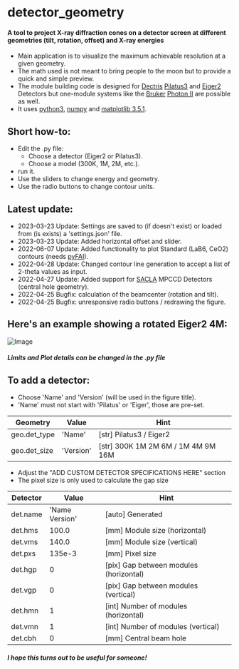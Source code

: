# detector_geometry
#### A tool to project X-ray diffraction cones on a detector screen at different geometries (tilt, rotation, offset) and X-ray energies
 - Main application is to visualize the maximum achievable resolution at a given geometry.
 - The math used is not meant to bring people to the moon but to provide a quick and simple preview.
 - The module building code is designed for [Dectris](https://www.dectris.com) [Pilatus3](https://www.dectris.com/detectors/x-ray-detectors/pilatus3/) and [Eiger2](https://www.dectris.com/detectors/x-ray-detectors/eiger2/) Detectors but one-module systems like the [Bruker](https://www.bruker.com/en.html) [Photon II](https://www.bruker.com/en/products-and-solutions/diffractometers-and-scattering-systems/single-crystal-x-ray-diffractometers/sc-xrd-components/detectors.html) are possible as well.
 - It uses [python3](https://www.python.org), [numpy](https://numpy.org) and [matplotlib 3.5.1](https://matplotlib.org).

## Short how-to:
 - Edit the .py file:
   - Choose a detector (Eiger2 or Pilatus3).
   - Choose a model (300K, 1M, 2M, etc.).
 - run it.
 - Use the sliders to change energy and geometry.
 - Use the radio buttons to change contour units.

## Latest update:
  - 2023-03-23 Update: Settings are saved to (if doesn't exist) or loaded from (is exists) a 'settings.json' file.
  - 2023-03-23 Update: Added horizontal offset and slider.
  - 2022-06-07 Update: Added functionality to plot Standard (LaB6, CeO2) contours (needs [pyFAI](https://pyfai.readthedocs.io/en/master/)).
  - 2022-04-28 Update: Changed contour line generation to accept a list of 2-theta values as input.
  - 2022-04-27 Update: Added support for [SACLA](https://sacla.xfel.jp/?lang=en) MPCCD Detectors (central hole geometry).
  - 2022-04-25 Bugfix: calculation of the beamcenter (rotation and tilt).
  - 2022-04-25 Bugfix: unresponsive radio buttons / redrawing the figure.

## Here's an example showing a rotated Eiger2 4M:
![Image](../main/_lib/Eiger2_CdTe_4M_interactive.png)

##### Limits and Plot details can be changed in the .py file

## To add a detector:
 - Choose 'Name' and 'Version' (will be used in the figure title).
 - 'Name' must not start with 'Pilatus' or 'Eiger', those are pre-set.

 |   Geometry   |   Value   | Hint |
 |--------------|-----------|------|
 | geo.det_type | 'Name'    | [str]  Pilatus3 / Eiger2
 | geo.det_size | 'Version' | [str]  300K 1M 2M 6M / 1M 4M 9M 16M

 - Adjust the "ADD CUSTOM DETECTOR SPECIFICATIONS HERE" section
 - The pixel size is only used to calculate the gap size

 | Detector |       Value       | Hint |
 |----------|-------------------|------|
 | det.name | 'Name Version'    | [auto] Generated
 | det.hms  | 100.0             | [mm]   Module size (horizontal)
 | det.vms  | 140.0             | [mm]   Module size (vertical)
 | det.pxs  | 135e-3            | [mm]   Pixel size
 | det.hgp  | 0                 | [pix]  Gap between modules (horizontal)
 | det.vgp  | 0                 | [pix]  Gap between modules (vertical)
 | det.hmn  | 1                 | [int]  Number of modules (horizontal)
 | det.vmn  | 1                 | [int]  Number of modules (vertical)
 | det.cbh  | 0                 | [mm]   Central beam hole
 
##### I hope this turns out to be useful for someone!
